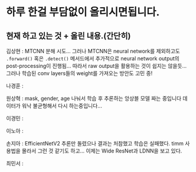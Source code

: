 # 하루 한걸 부담없이 올리시면됩니다.

## 현재 하고 있는 것 + 올린 내용.(간단히)
김상현 : MTCNN 분해 시도... 그러나 MTCNN은 neural network를 제외하고도 `.forward()` 혹은 `.detect()` 메서드에서 추가적으로 neural network output의 post-processing이 진행됨... 따라서 raw output을 활용하는 것이 쉽지는 않을듯... 그러나 학습된 conv layers들의 weight를 가져오는 방안도 고민 중!

나경훈 : 

원상혁 : mask, gender, age 나눠서 학습 후 추론하는 앙상블 모델 짜는 중입니다 데이터가 워낙 불균형해서 다시 하는중입니다...

이경민 : 

이노아 : 

손지아 : EfficientNetV2 추론만 돌렸으나 결과는 처참했고 학습은 실패했다. timm 사용법을 몰라서 그런 것 같기도 하고... 이제는 Wide ResNet과 LDNN을 보고 있다.

최민서 : 

